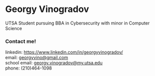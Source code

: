 # Georgy Vinogradov

UTSA Student pursuing BBA in Cybersecurity with minor in Computer Science 

### Contact me!<br />
linkedin: https://www.linkedin.com/in/georgyvinogradov/<br />
email: georgyvino@gmail.com<br />
school email: georgy.vinogradov@my.utsa.edu<br />
phone: (210)464-1098



